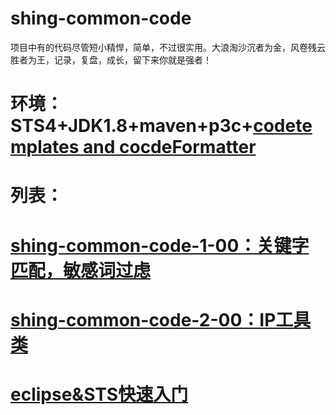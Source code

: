 # shing-common-code
项目中有的代码尽管短小精悍，简单，不过很实用。大浪淘沙沉者为金，风卷残云胜者为王，记录，复盘，成长，留下来你就是强者！
# 环境：STS4+JDK1.8+maven+p3c+[codetemplates and cocdeFormatter](https://github.com/Shing20/shing-common-pmp-tools/tree/master/2.codetemplates%26CodeFormatter)
# 列表：
# [shing-common-code-1-00：关键字匹配，敏感词过虑](https://github.com/Shing20/shing-common-code/tree/master/shing-common-code-1-00)
# [shing-common-code-2-00：IP工具类](https://github.com/Shing20/shing-common-code/tree/master/shing-common-code-2-00)
# [eclipse&STS快速入门](https://mp.weixin.qq.com/s/FUcxzAtAPWjIPk9jYjx7sQ)
